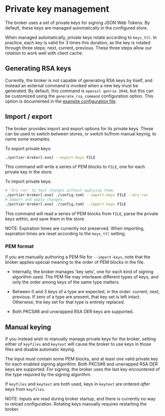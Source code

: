 # Private key management

The broker uses a set of private keys for signing JSON Web Tokens. By default,
these keys are managed automatically in the configured store.

When managed automatically, private keys rotate according to `keys_ttl`. In
practice, each key is valid for 3 times this duration, as the key is rotated
through three steps: next, current, previous. These three steps allow our
rotation to work well with client cache.

## Generating RSA keys

Currently, the broker is not capable of generating RSA keys by itself, and
instead an external command is invoked when a new key must be generated. By
default, this command is `openssl genrsa 2048`, but this can be customized
using the `generate_rsa_command` configuration option. This option is
documented in the [example configuration file].

[example configuration file]: ../config.toml.dist

## Import / export

The broker provides import and export options for its private keys. These can
be used to switch between stores, or switch to/from manual keying, to name some
examples.

To export private keys:

```bash
./portier-broker[.exe] --export-keys FILE
```

This command will write a series of PEM blocks to `FILE`, one for each private
key in the store.

To import private keys:

```bash
# 'Dry run' to test changes without applying them.
./portier-broker[.exe] ./config.toml --import-keys FILE --dry-run
# Import and apply changes.
./portier-broker[.exe] ./config.toml --import-keys FILE
```

This command will read a series of PEM blocks from `FILE`, parse the private
keys within, and save them in the store.

NOTE: Expiration times are currently not preserved. When importing, expiration
times are reset according to the `keys_ttl` setting.

### PEM format

If you are manually authoring a PEM file for `--import-keys`, note that the
broker applies special meaning to the order of PEM blocks in the file.

- Internally, the broker manages 'key sets', one for each kind of signing
  algorithm used. The PEM file may interleave different types of keys, and only
  the order among keys of the same type matters.

- Between 0 and 3 keys of a type are expected, in the order: current, next,
  previous. If zero of a type are present, that key set is left intact.
  Otherwise, the key set for that type is entirely replaced.

- Both PKCS#8 and unwrapped RSA DER keys are supported.

## Manual keying

If you instead wish to manually manage private keys for the broker, setting
either of `keyfiles` and `keytext` will cause the broker to use keys in those
files and disable automatic keying.

The input must contain some PEM blocks, and at least one valid private key for
each enabled signing algorithm. Both PKCS#8 and unwrapped RSA DER keys are
supported. For signing, the broker uses the last key encountered of the type
required by the signing algorithm.

If `keyfiles` and `keytext` are both used, keys in `keytext` are ordered
_after_ keys from `keyfiles`.

NOTE: Inputs are read during broker startup, and there is currently no way to
reload configuration. Rotating keys manually requires restarting the broker.
